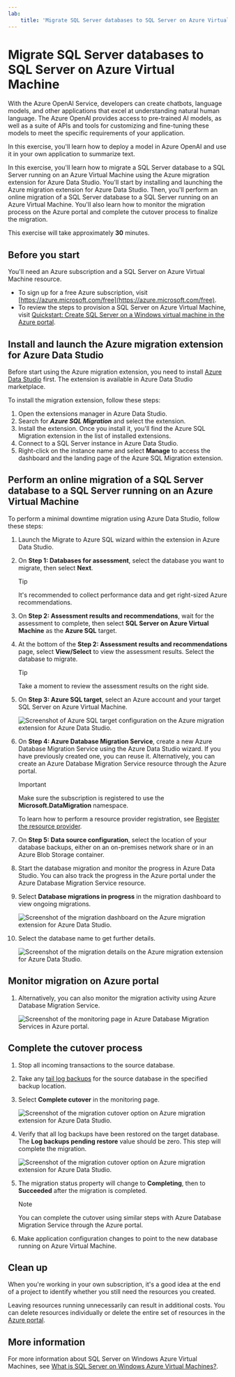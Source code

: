 ```yaml
---
lab:
    title: 'Migrate SQL Server databases to SQL Server on Azure Virtual Machine'
---
```


# Migrate SQL Server databases to SQL Server on Azure Virtual Machine

With the Azure OpenAI Service, developers can create chatbots, language models, and other applications that excel at understanding natural human language. The Azure OpenAI provides access to pre-trained AI models, as well as a suite of APIs and tools for customizing and fine-tuning these models to meet the specific requirements of your application. 

In this exercise, you'll learn how to deploy a model in Azure OpenAI and use it in your own application to summarize text.

In this exercise, you'll learn how to migrate a SQL Server database to a SQL Server running on an Azure Virtual Machine using the Azure migration extension for Azure Data Studio. You'll start by installing and launching the Azure migration extension for Azure Data Studio. Then, you'll perform an online migration of a SQL Server database to a SQL Server running on an Azure Virtual Machine. You'll also learn how to monitor the migration process on the Azure portal and complete the cutover process to finalize the migration.

This exercise will take approximately **30** minutes.

## Before you start

You'll need an Azure subscription and a SQL Server on Azure Virtual Machine resource.

- To sign up for a free Azure subscription, visit [https://azure.microsoft.com/free](https://azure.microsoft.com/free).
- To review the steps to provision a SQL Server on Azure Virtual Machine, visit [Quickstart: Create SQL Server on a Windows virtual machine in the Azure portal](https://learn.microsoft.com/azure/azure-sql/virtual-machines/windows/sql-vm-create-portal-quickstart).

## Install and launch the Azure migration extension for Azure Data Studio

Before start using the Azure migration extension, you need to install [Azure Data Studio](https://learn.microsoft.com/sql/azure-data-studio/download-azure-data-studio) first. The extension is available in Azure Data Studio marketplace.

To install the migration extension, follow these steps:

1. Open the extensions manager in Azure Data Studio.
1. Search for ***Azure SQL Migration*** and select the extension.
1. Install the extension. Once you install it, you'll find the Azure SQL Migration extension in the list of installed extensions.
1. Connect to a SQL Server instance in Azure Data Studio.
1. Right-click on the instance name and select **Manage** to access the dashboard and the landing page of the Azure SQL Migration extension.

## Perform an online migration of a SQL Server database to a SQL Server running on an Azure Virtual Machine

To perform a minimal downtime migration using Azure Data Studio, follow these steps:

1. Launch the Migrate to Azure SQL wizard within the extension in Azure Data Studio.

1. On **Step 1: Databases for assessment**, select the database you want to migrate, then select **Next**.
    >[!TIP]
    > It's recommended to collect performance data and get right-sized Azure recommendations.

1. On **Step 2: Assessment results and recommendations**, wait for the assessment to complete, then select **SQL Server on Azure Virtual Machine** as the **Azure SQL** target.

1. At the bottom of the **Step 2: Assessment results and recommendations** page, select **View/Select** to view the assessment results. Select the database to migrate. 

    >[!TIP]
    > Take a moment to review the assessment results on the right side.

1. On **Step 3: Azure SQL target**, select an Azure account and your target SQL Server on Azure Virtual Machine.

    ![Screenshot of Azure SQL target configuration on the Azure migration extension for Azure Data Studio.](../media/3-step-azure-sql-target.png)

1. On **Step 4: Azure Database Migration Service**, create a new Azure Database Migration Service using the Azure Data Studio wizard. If you have previously created one, you can reuse it. Alternatively, you can create an Azure Database Migration Service resource through the Azure portal.

    >[!IMPORTANT]
    > Make sure the subscription is registered to use the **Microsoft.DataMigration** namespace. 
    >
    > To learn how to perform a resource provider registration, see [Register the resource provider](https://learn.microsoft.com/azure/dms/quickstart-create-data-migration-service-portal#register-the-resource-provider).

1. On **Step 5: Data source configuration**, select the location of your database backups, either on an on-premises network share or in an Azure Blob Storage container.

1. Start the database migration and monitor the progress in Azure Data Studio. You can also track the progress in the Azure portal under the Azure Database Migration Service resource.

1. Select **Database migrations in progress** in the migration dashboard to view ongoing migrations. 

    ![Screenshot of the migration dashboard on the Azure migration extension for Azure Data Studio.](../media/3-data-migration-dashboard.png)

1. Select the database name to get further details.

    ![Screenshot of the migration details on the Azure migration extension for Azure Data Studio.](../media/3-dashboard-details.png)

## Monitor migration on Azure portal

1. Alternatively, you can also monitor the migration activity using Azure Database Migration Service. 

    ![Screenshot of the monitoring page in Azure Database Migration Services in Azure portal.](../media/3-dms-azure-portal.png)
    
## Complete the cutover process

1. Stop all incoming transactions to the source database.

1. Take any [tail log backups](https://learn.microsoft.com/sql/relational-databases/backup-restore/tail-log-backups-sql-server) for the source database in the specified backup location.

1. Select **Complete cutover** in the monitoring page.

    ![Screenshot of the migration cutover option on Azure migration extension for Azure Data Studio.](../media/3-dashboard-details-cutover.png)

1. Verify that all log backups have been restored on the target database. The **Log backups pending restore** value should be zero. This step will complete the migration.

    ![Screenshot of the migration cutover option on Azure migration extension for Azure Data Studio.](../media/3-dashboard-details-cutover-extension.png)

1. The migration status property will change to **Completing**, then to **Succeeded** after the migration is completed.

    >[!NOTE]
    > You can complete the cutover using similar steps with Azure Database Migration Service through the Azure portal.

1. Make application configuration changes to point to the new database running on Azure Virtual Machine.

## Clean up

When you're working in your own subscription, it's a good idea at the end of a project to identify whether you still need the resources you created. 

Leaving resources running unnecessarily can result in additional costs. You can delete resources individually or delete the entire set of resources in the [Azure portal](https://portal.azure.com?azure-portal=true).

## More information

For more information about SQL Server on Windows Azure Virtual Machines, see [What is SQL Server on Windows Azure Virtual Machines?](https://learn.microsoft.com/en-us/azure/azure-sql/virtual-machines/windows/sql-server-on-azure-vm-iaas-what-is-overview?view=azuresql-vm).
